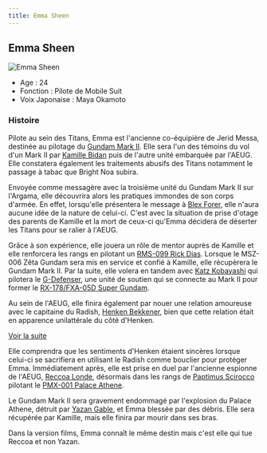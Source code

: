```yaml
---
title: Emma Sheen
---
```


Emma Sheen
----------


![Emma Sheen](/images/stories/saga/zetagundam/persos/emma-sheen.png)


* Age : 24
* Fonction : Pilote de Mobile Suit
* Voix Japonaise : Maya Okamoto


### Histoire


Pilote au sein des Titans, Emma est l'ancienne co-équipière de Jerid Messa, destinée au pilotage du [Gundam Mark II](uc/zeta-gundam/rx-178-gundam-mark-ii.html). Elle sera l'un des témoins du vol d'un Mark II par [Kamille Bidan](uc/zeta-gundam/kamille-bidan.html) puis de l'autre unité embarquée par l'AEUG. Elle constatera également les traitements abusifs des Titans notamment le passage à tabac que Bright Noa subira. 


Envoyée comme messagère avec la troisième unité du Gundam Mark II sur l'Argama, elle découvrira alors les pratiques immondes de son corps d'armée. En effet, lorsqu'elle présentera le message à [Blex Forer](uc/zeta-gundam/blex-forer.html), elle n'aura aucune idée de la nature de celui-ci. C'est avec la situation de prise d'otage des parents de Kamille et la mort de ceux-ci qu'Emma décidera de déserter les Titans pour se ralier à l'AEUG. 


Grâce à son expérience, elle jouera un rôle de mentor auprès de Kamille et elle renforcera les rangs en pilotant un [RMS-099 Rick Dias](uc/zeta-gundam/rms-099-rick-dias.html). Lorsque le MSZ-006 Zêta Gundam sera mis en service et confié à Kamille, elle récupèrera le Gundam Mark II. Par la suite, elle volera en tandem avec [Katz Kobayashi](uc/zeta-gundam/katz-kobayashi.html) qui pilotera le [G-Defenser](uc/zeta-gundam/fxa-05d-g-defenser.html), une unité de soutien qui se connecte au Mark II pour former le [RX-178/FXA-05D Super Gundam](uc/zeta-gundam/rx-178-fxa-05d-super-gundam.html). 


Au sein de l'AEUG, elle finira également par nouer une relation amoureuse avec le capitaine du Radish, [Henken Bekkener](uc/zeta-gundam/henken-bekkener.html), bien que cette relation était en apparence unilattérale du côté d'Henken. 


[Voir la suite](javascript:spoiler();)


Elle comprendra que les sentiments d'Henken étaient sincères lorsque celui-ci se sacrifiera en utilisant le Radish comme bouclier pour protéger Emma. Immédiatement après, elle est prise en duel par l'ancienne espionne de l'AEUG, [Reccoa Londe](uc/zeta-gundam/reccoa-londe.html), désormais dans les rangs de [Paptimus Scirocco](uc/zeta-gundam/paptimus-scirocco.html) pilotant le [PMX-001 Palace Athene](uc/zeta-gundam/pmx-001-palace-athene.html). 


Le Gundam Mark II sera gravement endommagé par l'explosion du Palace Athene, détruit par [Yazan Gable](uc/zeta-gundam/yazan-gable.html), et Emma blessée par des débris. Elle sera récupérée par Kamille, mais elle finira par mourir dans ses bras. 


Dans la version films, Emma connaît le même destin mais c'est elle qui tue Reccoa et non Yazan.



